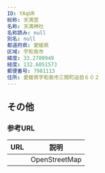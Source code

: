 ```yaml
---
ID: YAqUR
総称: 天満宮
名称: 天満神社
名称読み: null
別名: null
都道府県: 愛媛県
区域: 宇和島市
緯度: 33.2780949
経度: 132.6051573
郵便番号: 7981113
住所: 愛媛県宇和島市三間町迫目６０２
---
```


## その他

### 参考URL

| URL | 説明          |
| --- | ------------- |
|     | OpenStreetMap |
